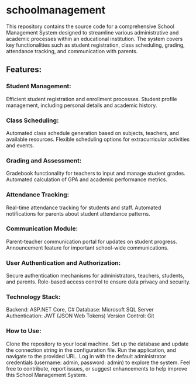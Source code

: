 # schoolmanagement
This repository contains the source code for a comprehensive School Management System designed to streamline various administrative and academic processes within an educational institution. The system covers key functionalities such as student registration, class scheduling, grading, attendance tracking, and communication with parents.

## Features:

### Student Management:

Efficient student registration and enrollment processes.
Student profile management, including personal details and academic history.

### Class Scheduling:

Automated class schedule generation based on subjects, teachers, and available resources.
Flexible scheduling options for extracurricular activities and events.

### Grading and Assessment:

Gradebook functionality for teachers to input and manage student grades.
Automated calculation of GPA and academic performance metrics.

### Attendance Tracking:

Real-time attendance tracking for students and staff.
Automated notifications for parents about student attendance patterns.

### Communication Module:

Parent-teacher communication portal for updates on student progress.
Announcement feature for important school-wide communications.

### User Authentication and Authorization:

Secure authentication mechanisms for administrators, teachers, students, and parents.
Role-based access control to ensure data privacy and security.

### Technology Stack:

Backend: ASP.NET Core, C#
Database: Microsoft SQL Server
Authentication: JWT (JSON Web Tokens)
Version Control: Git

### How to Use:

Clone the repository to your local machine.
Set up the database and update the connection string in the configuration file.
Run the application, and navigate to the provided URL.
Log in with the default administrator credentials (username: admin, password: admin) to explore the system.
Feel free to contribute, report issues, or suggest enhancements to help improve this School Management System.

